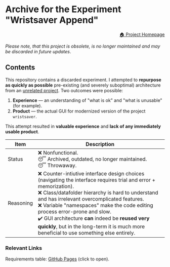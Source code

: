 # Archive for the Experiment "Wristsaver Append"

<p style="text-align:right; right:0em; width=auto;"><a href="https://gggrv.github.io/something/2022/05/17/devinfo-wristsaver/">🏠 Project Homepage</a></p>

*Please note, that this project is obsolete, is no longer maintained and may be discarded in future updates*.

## Contents

This repository contains a discarded experiment. I attempted to **repurpose as quickly as possible** pre-existing (and severely suboptimal) architecture from an [unrelated project](https://github.com/gggrv/edu_archive_dust_v5). Two outcomes were possible:
1. **Experience** — an understanding of "what is ok" and "what is unusable" (for example).
2. **Product** — the actual GUI for modernized version of the project `wristsaver`.

This attempt resulted in **valuable experience** and **lack of any immediately usable product**.

| Item | Description |
| --- | --- |
| Status | ❌ Nonfunctional.<br>😴 Archived, outdated, no longer maintained.<br>😴 Throwaway. |
| Reasoning | ❌ Counter-intiutive interface design choices (navigating the interface requires trial and error + memorization).<br>❌ Class/datafolder hierarchy is hard to understand and has irrelevant overcomplicated features.<br>❌ Variable "namespaces" make the code editing process error-prone and slow.<br>✔️ GUI architecture **can** indeed be **reused very quickly**, but in the long-term it is much more beneficial to use something else entirely. |

### Relevant Links

Requirements table: [GitHub Pages](https://gggrv.github.io/something/2022/05/17/devinfo-wristsaver/#development-status) (click to open).

